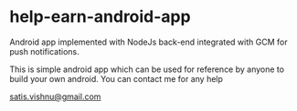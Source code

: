 # help-earn-android-app
Android app implemented with NodeJs back-end integrated with GCM for push notifications.


This is simple android app which can be used for reference by anyone to build your own android. You can contact me for any help

satis.vishnu@gmail.com
